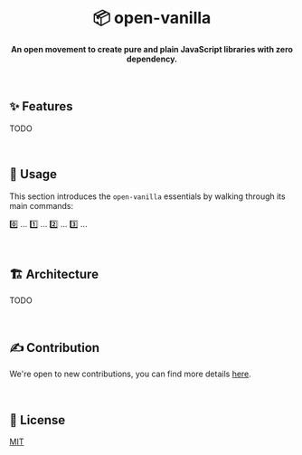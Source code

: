 <br>
<div align="center">
    <h1>📦 open-vanilla</h1>
    <strong>An open movement to create pure and plain JavaScript libraries with zero dependency.</strong>
</div>
<br>
<br>

## ✨ Features

TODO

<br>

## 🚀 Usage

This section introduces the `open-vanilla` essentials by walking through its main commands:

0️⃣ ...
1️⃣ ...
2️⃣ ...
3️⃣ ...

<br>

## 🏗️ Architecture

TODO

<br>

## ✍️ Contribution

We're open to new contributions, you can find more details [here](https://github.com/adbayb/open-vanilla/blob/main/CONTRIBUTING.md).

<br>

## 📖 License

[MIT](https://github.com/adbayb/open-vanilla/blob/main/LICENSE "License MIT")

<br>
